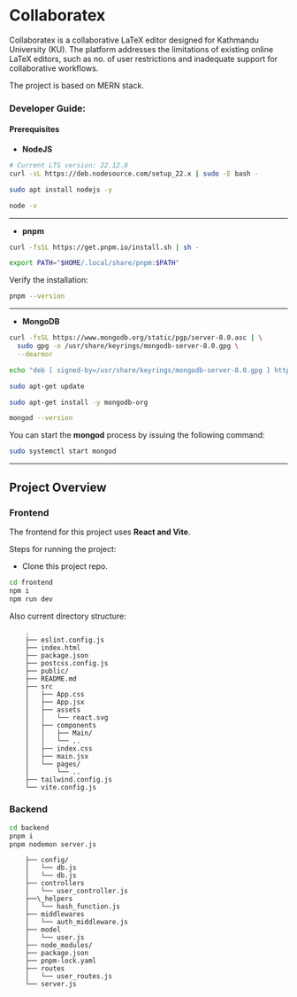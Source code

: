 
# Collaboratex

Collaboratex is a collaborative LaTeX editor designed for Kathmandu University (KU). The platform addresses the limitations of existing online LaTeX editors, such as no. of user restrictions and inadequate support for collaborative workflows.

The project is based on MERN stack.

### Developer Guide:

#### Prerequisites
 - **NodeJS**
```bash
# Current LTS version: 22.12.0
curl -sL https://deb.nodesource.com/setup_22.x | sudo -E bash - 
```
```bash
sudo apt install nodejs -y
```
```bash
node -v
```
---
 - **pnpm**
```bash
curl -fsSL https://get.pnpm.io/install.sh | sh -
```
```bash
export PATH="$HOME/.local/share/pnpm:$PATH"
```
Verify the installation:
```bash
pnpm --version
```
---
 - **MongoDB**
 ```bash
curl -fsSL https://www.mongodb.org/static/pgp/server-8.0.asc | \
   sudo gpg -o /usr/share/keyrings/mongodb-server-8.0.gpg \
   --dearmor
```
```bash
echo "deb [ signed-by=/usr/share/keyrings/mongodb-server-8.0.gpg ] http://repo.mongodb.org/apt/debian bookworm/mongodb-org/8.0 main" | sudo tee /etc/apt/sources.list.d/mongodb-org-8.0.list
```
```bash
sudo apt-get update
```
```bash
sudo apt-get install -y mongodb-org
```
```bash
mongod --version
```
You can start the **mongod** process by issuing the following command:
```bash
sudo systemctl start mongod
```
---

## Project Overview
### Frontend

The frontend for this project uses **React and Vite**.

Steps for running the project:

- Clone this project repo.
```bash
cd frontend
npm i
npm run dev
```

Also current directory structure:

        .
        ├── eslint.config.js
        ├── index.html
        ├── package.json
        ├── postcss.config.js
        ├── public/
        ├── README.md
        ├── src
        │   ├── App.css
        │   ├── App.jsx
        │   ├── assets
        │   │   └── react.svg
        │   ├── components
        │   │   ├── Main/
        │   │   └── ..
        │   ├── index.css
        │   ├── main.jsx
        │   └── pages/
        │       └── ..
        ├── tailwind.config.js
        └── vite.config.js


### Backend

```bash
cd backend
pnpm i
pnpm nodemon server.js
```

        ├── config/  
        │   └── db.js  
        │   └── db.js  
        ├── controllers  
        │   └── user_controller.js  
        ├──\_helpers  
        │   └── hash_function.js  
        ├── middlewares  
        │   └── auth_middleware.js  
        ├── model  
        │   └── user.js  
        ├── node_modules/  
        ├── package.json  
        ├── pnpm-lock.yaml  
        ├── routes  
        │   └── user_routes.js  
        └── server.js  
